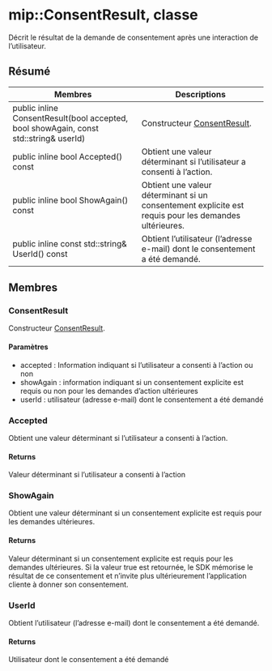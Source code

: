 # <a name="class-mipconsentresult"></a>mip::ConsentResult, classe 
Décrit le résultat de la demande de consentement après une interaction de l’utilisateur.
  
## <a name="summary"></a>Résumé
 Membres                        | Descriptions                                
--------------------------------|---------------------------------------------
public inline ConsentResult(bool accepted, bool showAgain, const std::string& userId)  |  Constructeur [ConsentResult](#classmip_1_1_consent_result).
public inline bool Accepted() const  |  Obtient une valeur déterminant si l’utilisateur a consenti à l’action.
public inline bool ShowAgain() const  |  Obtient une valeur déterminant si un consentement explicite est requis pour les demandes ultérieures.
public inline const std::string& UserId() const  |  Obtient l’utilisateur (l’adresse e-mail) dont le consentement a été demandé.
  
## <a name="members"></a>Membres
  
### <a name="consentresult"></a>ConsentResult
Constructeur [ConsentResult](#classmip_1_1_consent_result).
  
#### <a name="parameters"></a>Paramètres
* accepted : Information indiquant si l’utilisateur a consenti à l’action ou non 
* showAgain : information indiquant si un consentement explicite est requis ou non pour les demandes d’action ultérieures 
* userId : utilisateur (adresse e-mail) dont le consentement a été demandé
  
### <a name="accepted"></a>Accepted
Obtient une valeur déterminant si l’utilisateur a consenti à l’action.
  
#### <a name="returns"></a>Returns
Valeur déterminant si l’utilisateur a consenti à l’action
  
### <a name="showagain"></a>ShowAgain
Obtient une valeur déterminant si un consentement explicite est requis pour les demandes ultérieures.
  
#### <a name="returns"></a>Returns
Valeur déterminant si un consentement explicite est requis pour les demandes ultérieures. Si la valeur true est retournée, le SDK mémorise le résultat de ce consentement et n’invite plus ultérieurement l’application cliente à donner son consentement.
  
### <a name="userid"></a>UserId
Obtient l’utilisateur (l’adresse e-mail) dont le consentement a été demandé.
  
#### <a name="returns"></a>Returns
Utilisateur dont le consentement a été demandé